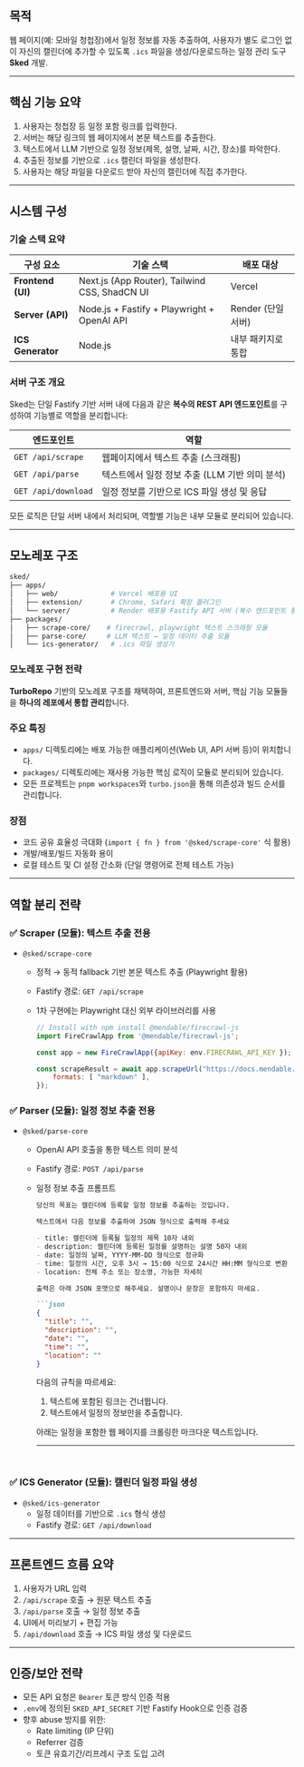 ## 목적

웹 페이지(예: 모바일 청첩장)에서 일정 정보를 자동 추출하여, 사용자가 별도 로그인 없이 자신의 캘린더에 추가할 수 있도록 `.ics` 파일을 생성/다운로드하는 일정 관리 도구 **Sked** 개발.

---

## 핵심 기능 요약

1. 사용자는 청첩장 등 일정 포함 링크를 입력한다.
2. 서버는 해당 링크의 웹 페이지에서 본문 텍스트를 추출한다.
3. 텍스트에서 LLM 기반으로 일정 정보(제목, 설명, 날짜, 시간, 장소)를 파악한다.
4. 추출된 정보를 기반으로 `.ics` 캘린더 파일을 생성한다.
5. 사용자는 해당 파일을 다운로드 받아 자신의 캘린더에 직접 추가한다.

---

## 시스템 구성

### 기술 스택 요약

| 구성 요소 | 기술 스택 | 배포 대상 |
| --- | --- | --- |
| **Frontend (UI)** | Next.js (App Router), Tailwind CSS, ShadCN UI | Vercel |
| **Server (API)** | Node.js + Fastify + Playwright + OpenAI API | Render (단일 서버) |
| **ICS Generator** | Node.js | 내부 패키지로 통합 |

### 서버 구조 개요

Sked는 단일 Fastify 기반 서버 내에 다음과 같은 **복수의 REST API 엔드포인트**를 구성하여 기능별로 역할을 분리합니다:

| 엔드포인트 | 역할 |
| --- | --- |
| `GET /api/scrape` | 웹페이지에서 텍스트 추출 (스크래핑) |
| `GET /api/parse` | 텍스트에서 일정 정보 추출 (LLM 기반 의미 분석) |
| `GET /api/download` | 일정 정보를 기반으로 ICS 파일 생성 및 응답 |

모든 로직은 단일 서버 내에서 처리되며, 역할별 기능은 내부 모듈로 분리되어 있습니다.

---

## 모노레포 구조

```bash
sked/
├── apps/
│   ├── web/             # Vercel 배포용 UI
│   ├── extension/       # Chrome, Safari 확장 플러그인
│   └── server/          # Render 배포용 Fastify API 서버 (복수 엔드포인트 통합)
├── packages/
│   ├── scrape-core/    # firecrawl, playwright 텍스트 스크래핑 모듈
│   ├── parse-core/     # LLM 텍스트 → 일정 데이터 추출 모듈
│   └── ics-generator/   # .ics 파일 생성기
```

### 모노레포 구현 전략

**TurboRepo** 기반의 모노레포 구조를 채택하여, 프론트엔드와 서버, 핵심 기능 모듈들을 **하나의 레포에서 통합 관리**합니다.

### 주요 특징

- `apps/` 디렉토리에는 배포 가능한 애플리케이션(Web UI, API 서버 등)이 위치합니다.
- `packages/` 디렉토리에는 재사용 가능한 핵심 로직이 모듈로 분리되어 있습니다.
- 모든 프로젝트는 `pnpm workspaces`와 `turbo.json`을 통해 의존성과 빌드 순서를 관리합니다.

### 장점

- 코드 공유 효율성 극대화 (`import { fn } from '@sked/scrape-core'` 식 활용)
- 개발/배포/빌드 자동화 용이
- 로컬 테스트 및 CI 설정 간소화 (단일 명령어로 전체 테스트 가능)

---

## 역할 분리 전략

### ✅ Scraper (모듈): 텍스트 추출 전용

- `@sked/scrape-core`
    - 정적 → 동적 fallback 기반 본문 텍스트 추출 (Playwright 활용)
    - Fastify 경로: `GET /api/scrape`
    - 1차 구현에는 Playwright 대신 외부 라이브러리를 사용
        
        ```js
        // Install with npm install @mendable/firecrawl-js
        import FireCrawlApp from '@mendable/firecrawl-js';

        const app = new FireCrawlApp({apiKey: env.FIRECRAWL_API_KEY });

        const scrapeResult = await app.scrapeUrl("https://docs.mendable.ai", {
            formats: [ "markdown" ],
        });
        ```

### ✅ Parser (모듈): 일정 정보 추출 전용

- `@sked/parse-core`
    - OpenAI API 호출을 통한 텍스트 의미 분석
    - Fastify 경로: `POST /api/parse`
    - 일정 정보 추출 프롬프트
        
        ```markdown
        당신의 목표는 캘린더에 등록할 일정 정보를 추출하는 것입니다.
        
        텍스트에서 다음 정보를 추출하여 JSON 형식으로 출력해 주세요
        
        - title: 캘린더에 등록될 일정의 제목 10자 내외
        - description: 캘린더에 등록된 일정를 설명하는 설명 50자 내외
        - date: 일정의 날짜, YYYY-MM-DD 형식으로 정규화
        - time: 일정의 시간, 오후 3시 → 15:00 식으로 24시간 HH:MM 형식으로 변환
        - location: 전체 주소 또는 장소명, 가능한 자세히
        
        출력은 아래 JSON 포맷으로 해주세요. 설명이나 문장은 포함하지 마세요.
        
        ```json
        {
          "title": "",
          "description": "",
          "date": "",
          "time": "",
          "location": ""
        }
        ```
        
        다음의 규칙을 따르세요:
        1. 텍스트에 포함된 링크는 건너뜁니다.
        2. 텍스트에서 일정의 정보만을 추출합니다.
        
        아래는 일정을 포함한 웹 페이지를 크롤링한 마크다운 텍스트입니다. 
        
        ---
        ```
        

### ✅ ICS Generator (모듈): 캘린더 일정 파일 생성

- `@sked/ics-generator`
    - 일정 데이터를 기반으로 `.ics` 형식 생성
    - Fastify 경로: `GET /api/download`

---

## 프론트엔드 흐름 요약

1. 사용자가 URL 입력
2. `/api/scrape` 호출 → 원문 텍스트 추출
3. `/api/parse` 호출 → 일정 정보 추출
4. UI에서 미리보기 + 편집 가능
5. `/api/download` 호출 → ICS 파일 생성 및 다운로드

---

## 인증/보안 전략

- 모든 API 요청은 `Bearer` 토큰 방식 인증 적용
- `.env`에 정의된 `SKED_API_SECRET` 기반 Fastify Hook으로 인증 검증
- 향후 abuse 방지를 위한:
    - Rate limiting (IP 단위)
    - Referrer 검증
    - 토큰 유효기간/리프레시 구조 도입 고려

